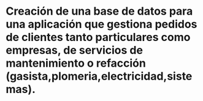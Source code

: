 # Creación de una base de datos para una aplicación que gestiona pedidos de clientes tanto particulares como empresas, de servicios de mantenimiento o refacción (gasista,plomeria,electricidad,sistemas).
